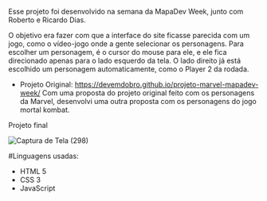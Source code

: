 
Esse projeto foi desenvolvido na semana da MapaDev Week, junto com Roberto e Ricardo Dias.

O objetivo era fazer com que a interface do site ficasse parecida com um jogo, como o vídeo-jogo onde a gente selecionar os personagens. Para escolher um personagem, é o cursor do mouse para ele, e ele fica direcionado apenas para o lado esquerdo da tela. O lado direito já está escolhido um personagem automaticamente, como o Player 2 da rodada.

- Projeto Original: https://devemdobro.github.io/projeto-marvel-mapadev-week/
Com uma proposta do projeto original feito com os personagens da Marvel, desenvolvi uma outra proposta com os personagens do jogo mortal kombat.

  

 Projeto final
  
![Captura de Tela (298)](https://user-images.githubusercontent.com/90574458/168498739-b3980fca-ca57-42b6-b7b6-1050574fb157.png)


 
#Linguagens usadas:

- HTML 5
- CSS 3
- JavaScript
